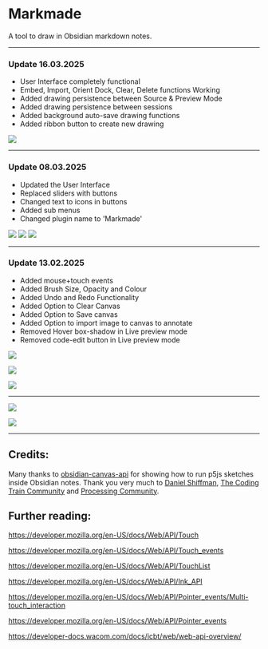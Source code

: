# Markmade

A tool to draw in Obsidian markdown notes.

---
### Update 16.03.2025

- User Interface completely functional
- Embed, Import, Orient Dock, Clear, Delete functions Working
- Added drawing persistence between Source & Preview Mode
- Added drawing persistence between sessions
- Added background auto-save drawing functions
- Added ribbon button to create new drawing

![](Screenshot_2025-03-16_195134.png)

---
### Update 08.03.2025

- Updated the User Interface
- Replaced sliders with buttons
- Changed text to icons in buttons
- Added sub menus
- Changed plugin name to 'Markmade'

![](Screenshot_2025-03-08_120221.png)
![](Screenshot_2025-03-09_122913.png)
![](Screenshot_2025-03-09_122925.png)

---
### Update 13.02.2025

- Added mouse+touch events
- Added Brush Size, Opacity and Colour
- Added Undo and Redo Functionality
- Added Option to Clear Canvas
- Added Option to Save canvas
- Added Option to import image to canvas to annotate
- Removed Hover box-shadow in Live preview mode
- Removed code-edit button in Live preview mode

![](Screenshot_2025-02-13_132508.png)

![](Screenshot_2025-02-13_134334.png)

![](Screenshot_2025-02-13_142303.png)


---

![](SketchPen_Test.gif)

![](Screenshot.png)

---

## Credits:

Many thanks to [obsidian-canvas-api](https://github.com/capogreco/obsidian-canvas-api) for showing how to run p5js sketches inside Obsidian notes.
Thank you very much to [Daniel Shiffman](https://github.com/shiffman), [The Coding Train Community](https://thecodingtrain.com/) and [Processing Community](https://processing.org/).

## Further reading:

https://developer.mozilla.org/en-US/docs/Web/API/Touch

https://developer.mozilla.org/en-US/docs/Web/API/Touch_events

https://developer.mozilla.org/en-US/docs/Web/API/TouchList

https://developer.mozilla.org/en-US/docs/Web/API/Ink_API

https://developer.mozilla.org/en-US/docs/Web/API/Pointer_events/Multi-touch_interaction

https://developer.mozilla.org/en-US/docs/Web/API/Pointer_events

https://developer-docs.wacom.com/docs/icbt/web/web-api-overview/













